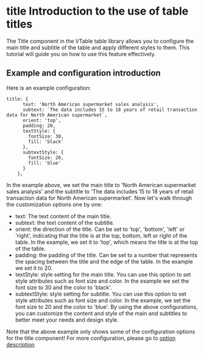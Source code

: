 # title Introduction to the use of table titles
The Title component in the VTable table library allows you to configure the main title and subtitle of the table and apply different styles to them. This tutorial will guide you on how to use this feature effectively.

## Example and configuration introduction
Here is an example configuration:

```
title: {
      text: 'North American supermarket sales analysis',
      subtext: `The data includes 15 to 18 years of retail transaction data for North American supermarket`,
      orient: 'top',
      padding: 20,
      textStyle: {
        fontSize: 30,
        fill: 'black'
      },
      subtextStyle: {
        fontSize: 20,
        fill: 'blue'
      }
    },
```
In the example above, we set the main title to 'North American supermarket sales analysis' and the subtitle to 'The data includes 15 to 18 years of retail transaction data for North American supermarket'. Now let's walk through the customization options one by one:

- text: The text content of the main title.
- subtext: the text content of the subtitle.
- orient: the direction of the title. Can be set to 'top', 'bottom', 'left' or 'right', indicating that the title is at the top, bottom, left or right of the table. In the example, we set it to 'top', which means the title is at the top of the table.
- padding: the padding of the title. Can be set to a number that represents the spacing between the title and the edge of the table. In the example we set it to 20.
- textStyle: style setting for the main title. You can use this option to set style attributes such as font size and color. In the example we set the font size to 30 and the color to 'black'.
- subtextStyle: style setting for subtitle. You can use this option to set style attributes such as font size and color. In the example, we set the font size to 20 and the color to 'blue'.
By using the above configurations, you can customize the content and style of the main and subtitles to better meet your needs and design style.

Note that the above example only shows some of the configuration options for the title component! For more configuration, please go to [option description](https://visactor.io/vtable/option/ListTable#title.visible)